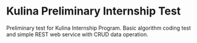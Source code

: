 # Kulina Preliminary Internship Test

Preliminary test for Kulina Internship Program. Basic algorithm coding test and simple REST web service with CRUD data operation.
